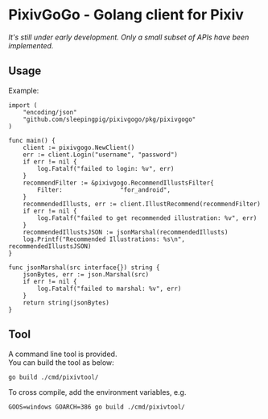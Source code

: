 # PixivGoGo - Golang client for Pixiv

*It's still under early development. 
Only a small subset of APIs have been implemented.*

## Usage

Example:
```
import (
	"encoding/json"
	"github.com/sleepingpig/pixivgogo/pkg/pixivgogo"
)

func main() {
	client := pixivgogo.NewClient()
	err := client.Login("username", "password")
	if err != nil {
		log.Fatalf("failed to login: %v", err)
	}
    recommendFilter := &pixivgogo.RecommendIllustsFilter{
        Filter:                "for_android",
    }
    recommendedIllusts, err := client.IllustRecommend(recommendFilter)
    if err != nil {
        log.Fatalf("failed to get recommended illustration: %v", err)
    }
    recommendedIllustsJSON := jsonMarshal(recommendedIllusts)
    log.Printf("Recommended Illustrations: %s\n", recommendedIllustsJSON)
}

func jsonMarshal(src interface{}) string {
	jsonBytes, err := json.Marshal(src)
	if err != nil {
		log.Fatalf("failed to marshal: %v", err)
	}
	return string(jsonBytes)
}
```

## Tool
A command line tool is provided.  
You can build the tool as below:  
```
go build ./cmd/pixivtool/
```
To cross compile, add the environment variables, e.g.  
```
GOOS=windows GOARCH=386 go build ./cmd/pixivtool/
```
